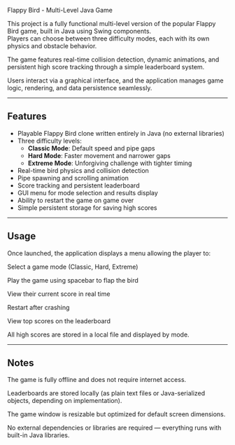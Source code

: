 Flappy Bird - Multi-Level Java Game  

This project is a fully functional multi-level version of the popular Flappy Bird game, built in Java using Swing components.  
Players can choose between three difficulty modes, each with its own physics and obstacle behavior.

The game features real-time collision detection, dynamic animations, and persistent high score tracking through a simple leaderboard system.

Users interact via a graphical interface, and the application manages game logic, rendering, and data persistence seamlessly.

---

## Features

- Playable Flappy Bird clone written entirely in Java (no external libraries)
- Three difficulty levels:
  - **Classic Mode**: Default speed and pipe gaps
  - **Hard Mode**: Faster movement and narrower gaps
  - **Extreme Mode**: Unforgiving challenge with tighter timing
- Real-time bird physics and collision detection
- Pipe spawning and scrolling animation
- Score tracking and persistent leaderboard
- GUI menu for mode selection and results display
- Ability to restart the game on game over
- Simple persistent storage for saving high scores

---

## Usage
Once launched, the application displays a menu allowing the player to:

Select a game mode (Classic, Hard, Extreme)

Play the game using spacebar to flap the bird

View their current score in real time

Restart after crashing

View top scores on the leaderboard

All high scores are stored in a local file and displayed by mode.

---

## Notes
The game is fully offline and does not require internet access.

Leaderboards are stored locally (as plain text files or Java-serialized objects, depending on implementation).

The game window is resizable but optimized for default screen dimensions.

No external dependencies or libraries are required — everything runs with built-in Java libraries.
